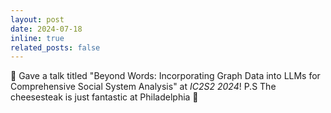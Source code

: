 ```yaml
---
layout: post
date: 2024-07-18 
inline: true
related_posts: false
---
```


🎤 Gave a talk titled "Beyond Words: Incorporating Graph Data into LLMs for Comprehensive Social System Analysis" at _IC2S2 2024_! P.S The cheesesteak is just fantastic at Philadelphia 🤤
